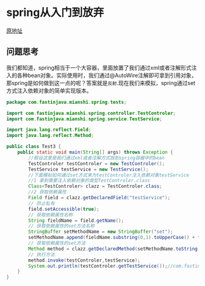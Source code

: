 # spring从入门到放弃
[原地址](https://www.bilibili.com/video/BV1jz4y1f7qd?from=search&seid=9520428104485703799)

## 问题思考
我们都知道，spring相当于一个大容器，里面放置了我们通过xml或者注解形式注入的各种bean对象。实际使用时，我们通过@AutoWire注解即可拿到引用对象，那spring是如何做到这一点的呢？答案就是`反射`.现在我们来模拟，spring通过set方式注入依赖对象的简单实现版本。
``` java
package com.fastinjava.mianshi.spring.tests;

import com.fastinjava.mianshi.spring.controller.TestControler;
import com.fastinjava.mianshi.spring.service.TestService;

import java.lang.reflect.Field;
import java.lang.reflect.Method;

public class Test3 {
    public static void main(String[] args) throws Exception {
        //假设这里是我们通过xml或者注解方式放到spring容器中的bean
        TestControler testControler = new TestControler();
        TestService testService = new TestService();
        //下面模拟如何通过set方式来为testControler注入依赖对象testService
        //1 拿到需要注入依赖对象的类型TestControler.class
        Class<TestControler> clazz = TestControler.class;
        //2 获取依赖属性
        Field field = clazz.getDeclaredField("testService");
        // 防止私有
        field.setAccessible(true);
        // 获取依赖属性名称
        String fieldName = field.getName();
        // 获取依赖属性的set方法名称
        StringBuffer setMethodName = new StringBuffer("set");
        setMethodName.append(fieldName.substring(0,1).toUpperCase() + fieldName.substring(1));
        // 获取依赖属性的set方法
        Method method = clazz.getDeclaredMethod(setMethodName.toString(), field.getType());
        // 执行方法
        method.invoke(testControler,testService);
        System.out.println(testControler.getTestService());//com.fastinjava.mianshi.spring.service.TestService@61bbe9ba
    }
}

```



